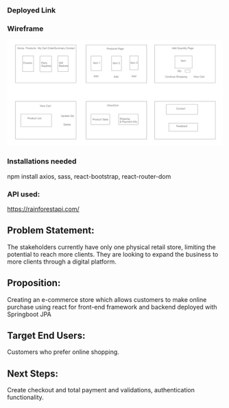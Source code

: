 ### Deployed Link

### Wireframe
![wireframe](./GiftStore/frontend/wireframe/GiftStore_Wireframe.png)

### Installations needed

npm install axios, sass, react-bootstrap, react-router-dom

### API used:
https://rainforestapi.com/

## Problem Statement:
The stakeholders currently have only one physical retail store, limiting the potential to reach more clients.
They are looking to expand the business to more clients through a digital platform.

## Proposition:
Creating an e-commerce store which allows customers to make online purchase using react for front-end framework and backend deployed with Springboot JPA

## Target End Users:
Customers who prefer online shopping.

## Next Steps:
Create checkout and total payment and validations, authentication functionality.
